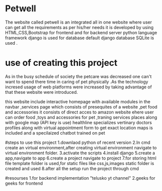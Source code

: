 # Petwell
The website called petwell is an integrated all in one website where user can get all the requirements as per his/her needs it is developed by using HTML,CSS,Bootstrap for frontend and for backend server python language framework django is used for database default django database SQLite is used .
# use of creating this project
As in the busy schedule of society the petcare was decreased one can't want to spend there time in caring of pet physically .As the technology incresed usage of web platforms were increased by taking advantage of that these website were introduced.

this website include interactive homepage with  available modules in the navbar ,services page which consists of presequites of a website ,pet food and accessories it consists of direct acces to amazon website ehere user can order food ,toys and accessories for pet ,traning services places along with google map (API key is use) healthline specializes vertinary doctors profiles along with virtual appointment form to get exact location maps is included and a specilaized chatbot trained on pet

#steps to use this project 
1.downlaod python of recent version
2.In cmd create an virtual environment,after creating virtual environment navigate to virtual environment folder.
3.activate the scripts
4.install django
5.create a app,navigate to app
6.create a project navigate to project
7.for storing html file template folder is used,for static files like css,js,images static folder is created and used
8.after all the setup run the project through cmd

#resourses
1.for backend implementation "telusko yt channel"
2.geeks for geeks for frontend
